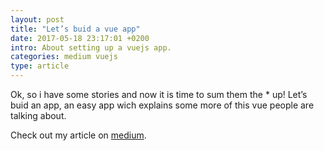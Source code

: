 ```yaml
---
layout: post
title: "Let’s buid a vue app"
date: 2017-05-18 23:17:01 +0200
intro: About setting up a vuejs app.
categories: medium vuejs
type: article
---
```


Ok, so i have some stories and now it is time to sum them the * up! Let’s buid an app, an easy app wich explains some more of this vue people are talking about.

Check out my article on [medium][lets-buid-a-vue-app].

[lets-buid-a-vue-app]: https://medium.com/@disjfa/lets-buid-a-vue-app-f79818c499c4
